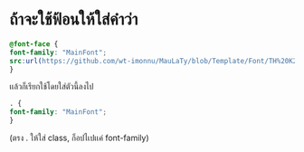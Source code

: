 # ถ้าจะใช้ฟ้อนให้ใส่คำว่า 

```css 
@font-face {
font-family: "MainFont";
src:url(https://github.com/wt-imonnu/MauLaTy/blob/Template/Font/TH%20K2D%20July8.ttf); 
}
```

เเล้วก็เรียกใช้โดยใส่ตัวนี้ลงไป
```css
. {
font-family: "MainFont";
}
```
(ตรง . ให้ใส่ class, ก็อปไเปเเค่ font-family)